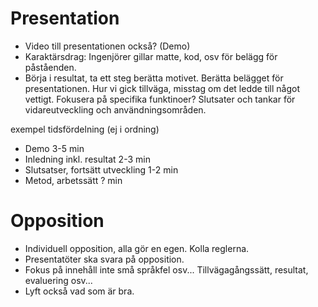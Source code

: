 # Presentation
* Video till presentationen också? (Demo)
* Karaktärsdrag: Ingenjörer gillar matte, kod, osv för belägg för påståenden.
* Börja i resultat, ta ett steg berätta motivet. Berätta belägget för
  presentationen. Hur vi gick tillväga, misstag om det ledde till något
  vettigt. Fokusera på specifika funktinoer? Slutsater och tankar för
  vidareutveckling och användningsområden.

exempel tidsfördelning (ej i ordning)
* Demo 								3-5 min
* Inledning inkl. resultat 			2-3 min
* Slutsatser, fortsätt utveckling 	1-2 min
* Metod, arbetssätt 				? min

# Opposition
* Individuell opposition, alla gör en egen. Kolla reglerna.
* Presentatöter ska svara på opposition.
* Fokus på innehåll inte små språkfel osv... Tillvägagångssätt, resultat,
  evaluering osv...
* Lyft också vad som är bra.

